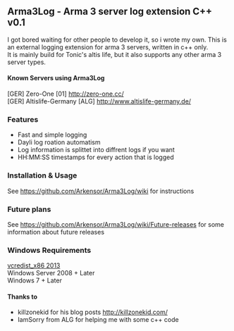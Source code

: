 ## Arma3Log - Arma 3 server log extension C++ v0.1

I got bored waiting for other people to develop it, so i wrote my own.
This is an external logging extension for arma 3 servers, written in c++ only.  
It is mainly build for Tonic's altis life, but it also supports any other arma 3 server types.


#### Known Servers using Arma3Log
[GER] Zero-One [01] http://zero-one.cc/  
[GER] Altislife-Germany [ALG] http://www.altislife-germany.de/  


### Features

- Fast and simple logging
- Dayli log roation automatism
- Log information is splittet into diffrent logs if you want 
- HH:MM:SS timestamps for every action that is logged


### Installation & Usage

See https://github.com/Arkensor/Arma3Log/wiki for instructions

### Future plans

See https://github.com/Arkensor/Arma3Log/wiki/Future-releases for some information about future releases

### Windows Requirements

[vcredist_x86 2013](http://www.microsoft.com/en-ie/download/details.aspx?id=40784)  
Windows Server 2008 + Later  
Windows 7 + Later  

#### Thanks to

- killzonekid for his blog posts http://killzonekid.com/
- IamSorry from ALG for helping me with some c++ code
